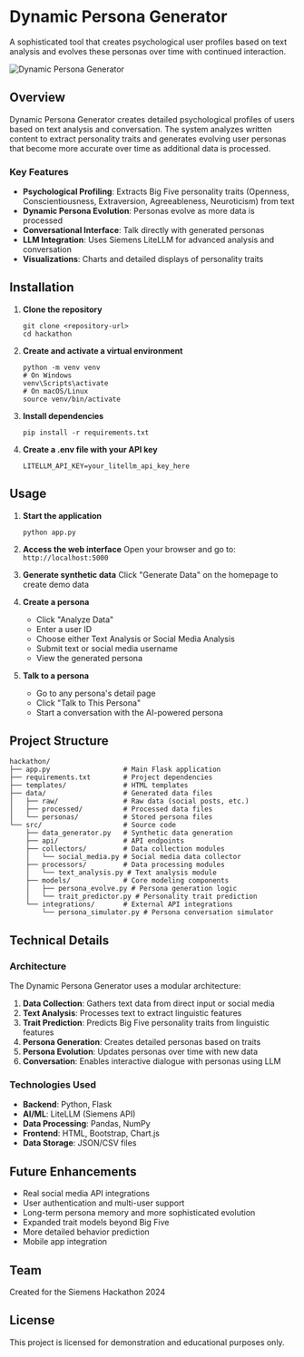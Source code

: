# Dynamic Persona Generator

A sophisticated tool that creates psychological user profiles based on text analysis and evolves these personas over time with continued interaction.

![Dynamic Persona Generator](https://img.shields.io/badge/Hackathon-Project-blue)

## Overview

Dynamic Persona Generator creates detailed psychological profiles of users based on text analysis and conversation. The system analyzes written content to extract personality traits and generates evolving user personas that become more accurate over time as additional data is processed.

### Key Features

- **Psychological Profiling**: Extracts Big Five personality traits (Openness, Conscientiousness, Extraversion, Agreeableness, Neuroticism) from text
- **Dynamic Persona Evolution**: Personas evolve as more data is processed
- **Conversational Interface**: Talk directly with generated personas
- **LLM Integration**: Uses Siemens LiteLLM for advanced analysis and conversation
- **Visualizations**: Charts and detailed displays of personality traits

## Installation

1. **Clone the repository**
   ```
   git clone <repository-url>
   cd hackathon
   ```

2. **Create and activate a virtual environment**
   ```
   python -m venv venv
   # On Windows
   venv\Scripts\activate
   # On macOS/Linux
   source venv/bin/activate
   ```

3. **Install dependencies**
   ```
   pip install -r requirements.txt
   ```

4. **Create a .env file with your API key**
   ```
   LITELLM_API_KEY=your_litellm_api_key_here
   ```

## Usage

1. **Start the application**
   ```
   python app.py
   ```

2. **Access the web interface**
   Open your browser and go to: `http://localhost:5000`

3. **Generate synthetic data**
   Click "Generate Data" on the homepage to create demo data

4. **Create a persona**
   - Click "Analyze Data"
   - Enter a user ID
   - Choose either Text Analysis or Social Media Analysis
   - Submit text or social media username
   - View the generated persona

5. **Talk to a persona**
   - Go to any persona's detail page
   - Click "Talk to This Persona"
   - Start a conversation with the AI-powered persona

## Project Structure

```
hackathon/
├── app.py                  # Main Flask application
├── requirements.txt        # Project dependencies
├── templates/              # HTML templates
├── data/                   # Generated data files
│   ├── raw/                # Raw data (social posts, etc.)
│   ├── processed/          # Processed data files
│   └── personas/           # Stored persona files
└── src/                    # Source code
    ├── data_generator.py   # Synthetic data generation
    ├── api/                # API endpoints
    ├── collectors/         # Data collection modules
    │   └── social_media.py # Social media data collector
    ├── processors/         # Data processing modules
    │   └── text_analysis.py # Text analysis module
    ├── models/             # Core modeling components
    │   ├── persona_evolve.py # Persona generation logic
    │   └── trait_predictor.py # Personality trait prediction
    └── integrations/       # External API integrations
        └── persona_simulator.py # Persona conversation simulator
```

## Technical Details

### Architecture

The Dynamic Persona Generator uses a modular architecture:

1. **Data Collection**: Gathers text data from direct input or social media
2. **Text Analysis**: Processes text to extract linguistic features
3. **Trait Prediction**: Predicts Big Five personality traits from linguistic features
4. **Persona Generation**: Creates detailed personas based on traits
5. **Persona Evolution**: Updates personas over time with new data
6. **Conversation**: Enables interactive dialogue with personas using LLM

### Technologies Used

- **Backend**: Python, Flask
- **AI/ML**: LiteLLM (Siemens API)
- **Data Processing**: Pandas, NumPy
- **Frontend**: HTML, Bootstrap, Chart.js
- **Data Storage**: JSON/CSV files

## Future Enhancements

- Real social media API integrations
- User authentication and multi-user support
- Long-term persona memory and more sophisticated evolution
- Expanded trait models beyond Big Five
- More detailed behavior prediction
- Mobile app integration

## Team

Created for the Siemens Hackathon 2024

## License

This project is licensed for demonstration and educational purposes only.